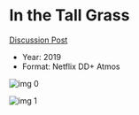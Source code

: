 # In the Tall Grass

[Discussion Post](https://www.avsforum.com/threads/bass-eq-for-filtered-movies.2995212/post-58643818)

* Year: 2019
* Format: Netflix DD+ Atmos

![img 0](https://i.imgur.com/D0CYE3o.jpg)

![img 1](https://i.imgur.com/8xdfhZH.png)

